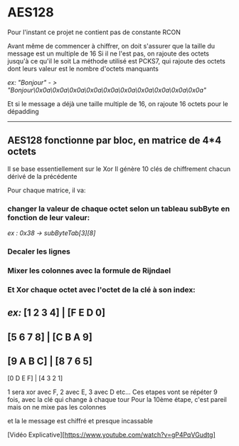 # AES128

Pour l'instant ce projet ne contient pas de constante RCON

Avant même de commencer à chiffrer, on doit s'assurer que la taille du message est un multiple de 16
Si il ne l'est pas, on rajoute des octets jusqu'à ce qu'il le soit
La méthode utilisé est PCKS7, qui rajoute des octets dont leurs valeur est le nombre d'octets manquants

*ex: "Bonjour" - > "Bonjour\0x0a\0x0a\0x0a\0x0a\0x0a\0x0a\0x0a\0x0a\0x0a\0x0a"*

Et si le message a déjà une taille multiple de 16, on rajoute 16 octets pour le dépadding

-----------------------------------------------------------------------------------------------

## AES128 fonctionne par bloc, en matrice de 4*4 octets
Il se base essentiellement sur le Xor
Il génère 10 clés de chiffrement chacun dérivé de la précédente

Pour chaque matrice, il va:

### changer la valeur de chaque octet selon un tableau subByte en fonction de leur valeur:

*ex : 0x38 -> subByteTab[3][8]*

### Decaler les lignes

### Mixer les colonnes avec la formule de Rijndael

### Et Xor chaque octet avec l'octet de la clé à son index:

*ex:*
[1 2 3 4] | [F E D 0]
---------------------
[5 6 7 8] | [C B A 9]
---------------------
[9 A B C] | [8 7 6 5]
---------------------
[0 D E F] | [4 3 2 1]

1 sera xor avec F, 2 avec E, 3 avec D etc...
Ces etapes vont se répéter 9 fois, avec la clé qui change à chaque tour
Pour la 10ème étape, c'est pareil mais on ne mixe pas les colonnes

et la le message est chiffré et presque incassable



[Vidéo Explicative][https://www.youtube.com/watch?v=gP4PqVGudtg]
 
